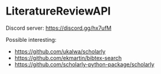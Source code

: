 # LiteratureReviewAPI
Discord server: https://discord.gg/hx7ufM

Possible interesting:
- https://github.com/ukalwa/scholarly
- https://github.com/ekmartin/bibtex-search
- https://github.com/scholarly-python-package/scholarly
